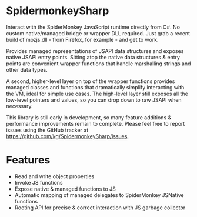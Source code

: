 SpidermonkeySharp
=================

Interact with the SpiderMonkey JavaScript runtime directly from C#. No custom native/managed bridge or wrapper DLL required. Just grab a recent build of mozjs.dll - from Firefox, for example - and get to work.

Provides managed representations of JSAPI data structures and exposes native JSAPI entry points. Sitting atop the native data structures & entry points are convenient wrapper functions that handle marshalling strings and other data types.

A second, higher-level layer on top of the wrapper functions provides managed classes and functions that dramatically simplify interacting with the VM, ideal for simple use cases. The high-level layer still exposes all the low-level pointers and values, so you can drop down to raw JSAPI when necessary.

This library is still early in development, so many feature additions & performance improvements remain to complete. Please feel free to report issues using the GitHub tracker at https://github.com/kg/SpidermonkeySharp/issues.

Features
========
* Read and write object properties
* Invoke JS functions
* Expose native & managed functions to JS
* Automatic mapping of managed delegates to SpiderMonkey JSNative functions
* Rooting API for precise & correct interaction with JS garbage collector
